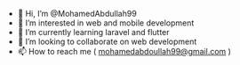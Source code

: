 - 👋 Hi, I’m @MohamedAbdullah99
- 👀 I’m interested in web and mobile development
- 🌱 I’m currently learning laravel and flutter
- 💞️ I’m looking to collaborate on web development
- 📫 How to reach me ( mohamedabdoullah99@gmail.com )

<!---
MohamedAbdullah99/MohamedAbdullah99 is a ✨ special ✨ repository because its `README.md` (this file) appears on your GitHub profile.
You can click the Preview link to take a look at your changes.
--->
